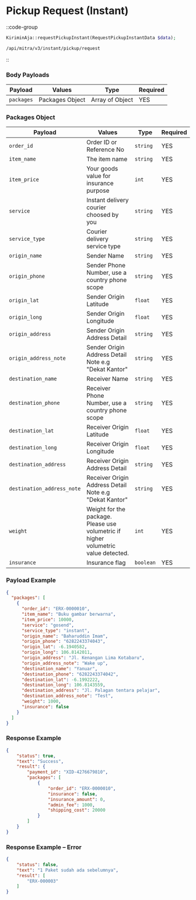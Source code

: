 # Pickup Request (Instant)

::code-group
```php [PHP]
KiriminAja::requestPickupInstant(RequestPickupInstantData $data);
```
```bash [POST]
/api/mitra/v3/instant/pickup/request
```
::

### Body Payloads
| Payload    | Values          | Type           | Required |
|------------|-----------------|----------------|----------|
| `packages` | Packages Object | Array of Object | YES      |


### Packages Object
| Payload                    | Values                                                                             | Type      | Required |
|----------------------------|------------------------------------------------------------------------------------|-----------|----------|
| `order_id`                 | Order ID or Reference No                                                           | `string`  | YES      |
| `item_name`                | The item name                                                                      | `string`  | YES      |
| `item_price`               | Your goods value for insurance purpose                                             | `int`     | YES      |
| `service`                  | Instant delivery courier choosed by you                                            | `string`  | YES      |
| `service_type`             | Courier delivery service type                                                      | `string`  | YES      |
| `origin_name`              | Sender Name                                                                        | `string`  | YES      |
| `origin_phone`             | Sender Phone Number, use a country phone scope                                     | `string`  | YES      |
| `origin_lat`               | Sender Origin Latitude                                                             | `float`   | YES      |
| `origin_long`              | Sender Origin Longitude                                                            | `float`   | YES      |
| `origin_address`           | Sender Origin Address Detail                                                       | `string`  | YES      |
| `origin_address_note`      | Sender Origin Address Detail Note e.g "Dekat Kantor"                               | `string`  | YES      |
| `destination_name`         | Receiver Name                                                                      | `string`  | YES      |
| `destination_phone`        | Receiver Phone Number, use a country phone scope                                   | `string`  | YES      |
| `destination_lat`          | Receiver Origin Latitude                                                           | `float`   | YES      |
| `destination_long`         | Receiver Origin Longitude                                                          | `float`   | YES      |
| `destination_address`      | Receiver Origin Address Detail                                                     | `string`  | YES      |
| `destination_address_note` | Receiver Origin Address Detail Note e.g "Dekat Kantor"                             | `string`  | YES      |
| `weight`                   | Weight for the package. Please use volumetric if higher volumetric value detected. | `int`     | YES      |
| `insurance`                | Insurance flag                                                                     | `boolean` | YES      |


### Payload Example
```json
{
  "packages": [
    {
      "order_id": "ERX-0000010",
      "item_name": "Buku gambar berwarna",
      "item_price": 10000,
      "service": "gosend",
      "service_type": "instant",
      "origin_name": "Baharuddin Imam",
      "origin_phone": "6282243374043",
      "origin_lat": -6.1940582,
      "origin_long": 106.8142011,
      "origin_address": "Jl. Kenangan Lima Kotabaru",
      "origin_address_note": "Wake up",
      "destination_name": "Yanuar",
      "destination_phone": "6282243374042",
      "destination_lat": -6.1992222,
      "destination_long": 106.8143559,
      "destination_address": "Jl. Palagan tentara pelajar",
      "destination_address_note": "Test",
      "weight": 1000,
      "insurance": false
    }
  ]
}
```

### Response Example
```json
{
	"status": true,
	"text": "Success",
	"result": {
		"payment_id": "XID-4276679810",
		"packages": [
			{
				"order_id": "ERX-0000010",
				"insurance": false,
				"insurance_amount": 0,
				"admin_fee": 1000,
				"shipping_cost": 20000
			}
		]
	}
}
```
### Response Example – Error
```json
{
	"status": false,
	"text": "1 Paket sudah ada sebelumnya",
	"result": [
		"ERX-000003"
	]
}
```
